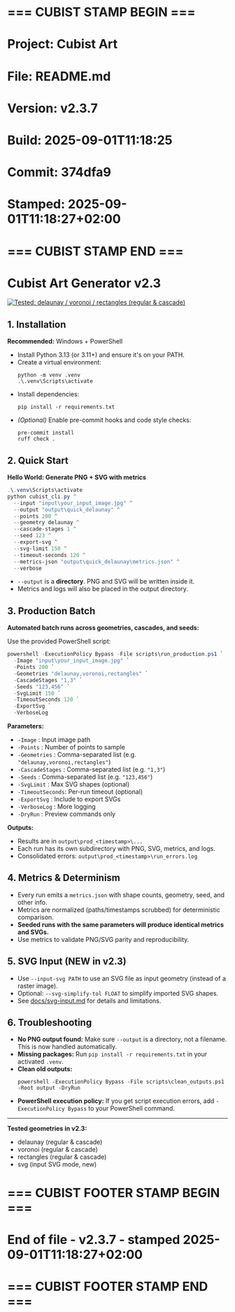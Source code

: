 # === CUBIST STAMP BEGIN ===
# Project: Cubist Art
# File: README.md
# Version: v2.3.7
# Build: 2025-09-01T11:18:25
# Commit: 374dfa9
# Stamped: 2025-09-01T11:18:27+02:00
# === CUBIST STAMP END ===
# Cubist Art Generator v2.3

[![Tested: delaunay / voronoi / rectangles (regular & cascade)](https://img.shields.io/badge/geometry-delaunay%2Fvoronoi%2Frectangles-blue)](#)

## 1. Installation

**Recommended:** Windows + PowerShell

- Install Python 3.13 (or 3.11+) and ensure it's on your PATH.
- Create a virtual environment:
  ```
  python -m venv .venv
  .\.venv\Scripts\activate
  ```
- Install dependencies:
  ```
  pip install -r requirements.txt
  ```
- *(Optional)* Enable pre-commit hooks and code style checks:
  ```
  pre-commit install
  ruff check .
  ```

## 2. Quick Start

**Hello World: Generate PNG + SVG with metrics**

```powershell
.\.venv\Scripts\activate
python cubist_cli.py ^
  --input "input\your_input_image.jpg" ^
  --output "output\quick_delaunay" ^
  --points 200 ^
  --geometry delaunay ^
  --cascade-stages 1 ^
  --seed 123 ^
  --export-svg ^
  --svg-limit 150 ^
  --timeout-seconds 120 ^
  --metrics-json "output\quick_delaunay\metrics.json" ^
  --verbose
```

- `--output` is a **directory**. PNG and SVG will be written inside it.
- Metrics and logs will also be placed in the output directory.

## 3. Production Batch

**Automated batch runs across geometries, cascades, and seeds:**

Use the provided PowerShell script:

```powershell
powershell -ExecutionPolicy Bypass -File scripts\run_production.ps1 `
  -Image "input\your_input_image.jpg" `
  -Points 200 `
  -Geometries "delaunay,voronoi,rectangles" `
  -CascadeStages "1,3" `
  -Seeds "123,456" `
  -SvgLimit 150 `
  -TimeoutSeconds 120 `
  -ExportSvg `
  -VerboseLog
```

**Parameters:**
- `-Image`         : Input image path
- `-Points`        : Number of points to sample
- `-Geometries`    : Comma-separated list (e.g. `"delaunay,voronoi,rectangles"`)
- `-CascadeStages` : Comma-separated list (e.g. `"1,3"`)
- `-Seeds`         : Comma-separated list (e.g. `"123,456"`)
- `-SvgLimit`      : Max SVG shapes (optional)
- `-TimeoutSeconds`: Per-run timeout (optional)
- `-ExportSvg`     : Include to export SVGs
- `-VerboseLog`    : More logging
- `-DryRun`        : Preview commands only

**Outputs:**
- Results are in `output\prod_<timestamp>\...`
- Each run has its own subdirectory with PNG, SVG, metrics, and logs.
- Consolidated errors: `output\prod_<timestamp>\run_errors.log`

## 4. Metrics & Determinism

- Every run emits a `metrics.json` with shape counts, geometry, seed, and other info.
- Metrics are normalized (paths/timestamps scrubbed) for deterministic comparison.
- **Seeded runs with the same parameters will produce identical metrics and SVGs.**
- Use metrics to validate PNG/SVG parity and reproducibility.

## 5. SVG Input (NEW in v2.3)

- Use `--input-svg PATH` to use an SVG file as input geometry (instead of a raster image).
- Optional: `--svg-simplify-tol FLOAT` to simplify imported SVG shapes.
- See [docs/svg-input.md](docs/svg-input.md) for details and limitations.

## 6. Troubleshooting

- **No PNG output found:**
  Make sure `--output` is a directory, not a filename. This is now handled automatically.
- **Missing packages:**
  Run `pip install -r requirements.txt` in your activated `.venv`.
- **Clean old outputs:**
  ```
  powershell -ExecutionPolicy Bypass -File scripts\clean_outputs.ps1 -Root output -DryRun
  ```
- **PowerShell execution policy:**
  If you get script execution errors, add `-ExecutionPolicy Bypass` to your PowerShell command.

---

**Tested geometries in v2.3:**
- delaunay (regular & cascade)
- voronoi (regular & cascade)
- rectangles (regular & cascade)
- svg (input SVG mode, new)

# === CUBIST FOOTER STAMP BEGIN ===
# End of file - v2.3.7 - stamped 2025-09-01T11:18:27+02:00
# === CUBIST FOOTER STAMP END ===
